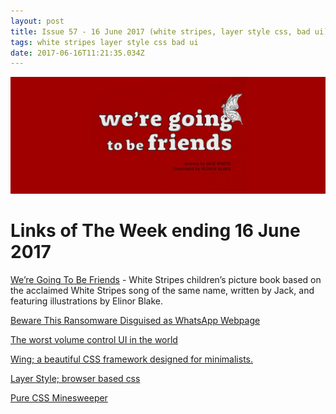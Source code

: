 ```yaml
---
layout: post
title: Issue 57 - 16 June 2017 (white stripes, layer style css, bad ui)
tags: white stripes layer style css bad ui
date: 2017-06-16T11:21:35.034Z
---
```

![White Stripes children’s picture book](/assets/uploads/issue-57.png "White Stripes children’s picture book")

# Links of The Week ending 16 June 2017

<a href="https://thirdmanrecords.com/about/artists/the-white-stripes" target="_blank">We’re Going To Be Friends</a> - White Stripes children’s picture book based on the acclaimed White Stripes song of the same name, written by Jack, and featuring illustrations by Elinor Blake.

<a href="http://www.hongkiat.com/blog/whatsapp-page-ransomware/" target="_blank">Beware This Ransomware Disguised as WhatsApp Webpage</a>

<a href="https://uxdesign.cc/the-worst-volume-control-ui-in-the-world-60713dc86950" target="_blank">The worst volume control UI in the world</a>

<a href="http://usewing.ml/" target="_blank">Wing; a beautiful CSS framework designed for minimalists.</a>

<a href="http://layerstyles.org/builder.html" target="_blank">Layer Style; browser based css</a>

<a href="https://codepen.io/bali_balo/pen/BLJONk" target="_blank">Pure CSS Minesweeper</a>